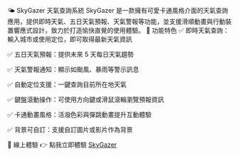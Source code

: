 🌤️ SkyGazer 天氣查詢系統
SkyGazer 是一款擁有可愛卡通風格介面的天氣查詢應用，提供即時天氣、五日天氣預報、天氣警報等功能，並支援滑順動畫與行動裝置響應式設計，致力於打造愉快直覺的使用體驗。
🚀 功能特色
✅ 即時天氣查詢：輸入城市或使用定位，即可取得最新天氣資訊

✅ 五日天氣預報：提供未來 5 天每日天氣趨勢

✅ 天氣警報通知：顯示如颱風、暴雨等警示訊息

✅ 自動定位支援：一鍵查詢目前所在地天氣

✅ 鍵盤滾動操作：可使用方向鍵或滑鼠滾輪瀏覽預報資訊

✅ 卡通動畫風格：活潑色彩與彈跳動畫提升互動體驗

✅ 背景可自訂：支援自訂圖片或影片作為背景

🌈 線上體驗
👉 點我立即體驗 [SkyGazer](https://ericthegoatskr.github.io/SkyGazer/weather2/)
